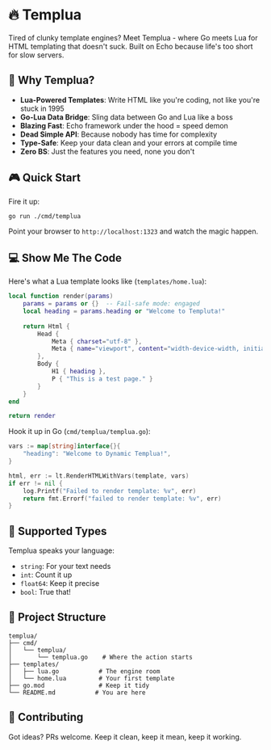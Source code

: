 # 🔥 Templua

Tired of clunky template engines? Meet Templua - where Go meets Lua for HTML templating that doesn't suck. Built on Echo because life's too short for slow servers.

## 🚀 Why Templua?

- **Lua-Powered Templates**: Write HTML like you're coding, not like you're stuck in 1995
- **Go-Lua Data Bridge**: Sling data between Go and Lua like a boss
- **Blazing Fast**: Echo framework under the hood = speed demon
- **Dead Simple API**: Because nobody has time for complexity
- **Type-Safe**: Keep your data clean and your errors at compile time
- **Zero BS**: Just the features you need, none you don't

## 🎮 Quick Start

Fire it up:

```bash
go run ./cmd/templua
```

Point your browser to `http://localhost:1323` and watch the magic happen.

## 💻 Show Me The Code

Here's what a Lua template looks like (`templates/home.lua`):

```lua
local function render(params)
    params = params or {}  -- Fail-safe mode: engaged
    local heading = params.heading or "Welcome to Templuta!"
    
    return Html {
        Head {
            Meta { charset="utf-8" },
            Meta { name="viewport", content="width-device-width, initial-scale=1" }
        },
        Body {
            H1 { heading },
            P { "This is a test page." }
        }
    }
end

return render
```

Hook it up in Go (`cmd/templua/templua.go`):

```go
vars := map[string]interface{}{
    "heading": "Welcome to Dynamic Templua!",
}

html, err := lt.RenderHTMLWithVars(template, vars)
if err != nil {
    log.Printf("Failed to render template: %v", err)
    return fmt.Errorf("failed to render template: %v", err)
}
```

## 🎯 Supported Types

Templua speaks your language:
- `string`: For your text needs
- `int`: Count it up
- `float64`: Keep it precise
- `bool`: True that!

## 📁 Project Structure

```
templua/
├── cmd/
│   └── templua/
│       └── templua.go    # Where the action starts
├── templates/
│   ├── lua.go           # The engine room
│   └── home.lua         # Your first template
├── go.mod               # Keep it tidy
└── README.md           # You are here
```

## 🤘 Contributing

Got ideas? PRs welcome. Keep it clean, keep it mean, keep it working.
